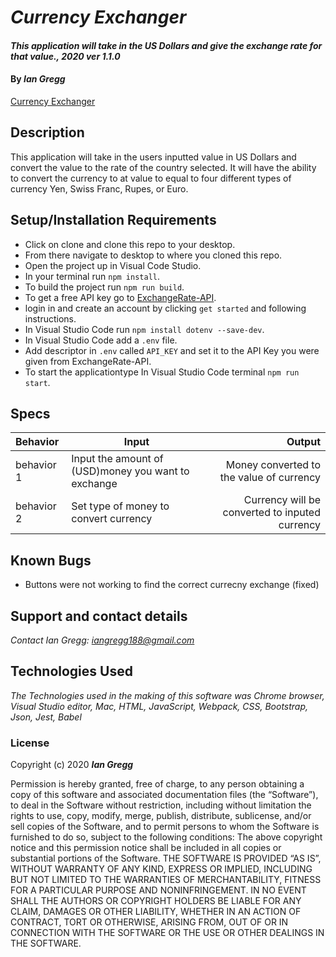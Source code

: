 # _Currency Exchanger_

#### _This application will take in the US Dollars and give the exchange rate for that value., 2020 ver 1.1.0_

#### By _Ian Gregg_
[Currency Exchanger](https://github.com/oldgregg89/Currency-Exchanger)

## Description

This application will take in the users inputted value in US Dollars and convert the value to the rate of the country selected. It will have the ability to convert the currency to at value to equal to four different types of currency Yen, Swiss Franc, Rupes, or Euro.

## Setup/Installation Requirements

* Click on clone and clone this repo to your desktop.
* From there navigate to desktop to where you cloned this repo.
* Open the project up in Visual Code Studio.
* In your terminal run ```npm install```.
* To build the project run ```npm run build```.
* To get a free API key go to [ExchangeRate-API](https://www.exchangerate-api.com/).
* login in and create an account by clicking ```get started``` and following instructions.
* In Visual Studio Code run ```npm install dotenv --save-dev```.
* In Visual Studio Code add a ```.env``` file.
* Add descriptor in ```.env``` called ```API_KEY``` and set it to the API Key you were given from ExchangeRate-API.
* To start the applicationtype In Visual Studio Code terminal ```npm run start```.

## Specs

| Behavior    | Input | Output |
| :---------- | ----- | -----: |
| behavior 1 | Input the amount of (USD)money you want to exchange |  Money converted to the value of currency  |
| behavior 2 | Set type of money to convert currency | Currency will be converted to inputed currency |

## Known Bugs

* Buttons were not working to find the correct currecny exchange (fixed)

## Support and contact details

_Contact Ian Gregg: <iangregg188@gmail.com>_

## Technologies Used

_The Technologies used in the making of this software was Chrome browser, Visual Studio editor, Mac, HTML, JavaScript, Webpack, CSS, Bootstrap, Json, Jest, Babel_

### License

Copyright (c) 2020 **_Ian Gregg_**

Permission is hereby granted, free of charge, to any person obtaining a copy of this software and associated documentation files (the “Software”), to deal in the Software without restriction, including without limitation the rights to use, copy, modify, merge, publish, distribute, sublicense, and/or sell copies of the Software, and to permit persons to whom the Software is furnished to do so, subject to the following conditions:
The above copyright notice and this permission notice shall be included in all copies or substantial portions of the Software.
THE SOFTWARE IS PROVIDED “AS IS”, WITHOUT WARRANTY OF ANY KIND, EXPRESS OR IMPLIED, INCLUDING BUT NOT LIMITED TO THE WARRANTIES OF MERCHANTABILITY, FITNESS FOR A PARTICULAR PURPOSE AND NONINFRINGEMENT. IN NO EVENT SHALL THE AUTHORS OR COPYRIGHT HOLDERS BE LIABLE FOR ANY CLAIM, DAMAGES OR OTHER LIABILITY, WHETHER IN AN ACTION OF CONTRACT, TORT OR OTHERWISE, ARISING FROM, OUT OF OR IN CONNECTION WITH THE SOFTWARE OR THE USE OR OTHER DEALINGS IN THE SOFTWARE.

